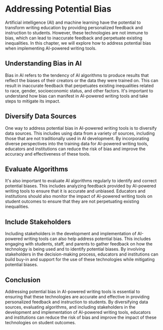 Addressing Potential Bias
=============================================================

Artificial intelligence (AI) and machine learning have the potential to transform writing education by providing personalized feedback and instruction to students. However, these technologies are not immune to bias, which can lead to inaccurate feedback and perpetuate existing inequalities. In this chapter, we will explore how to address potential bias when implementing AI-powered writing tools.

Understanding Bias in AI
------------------------

Bias in AI refers to the tendency of AI algorithms to produce results that reflect the biases of their creators or the data they were trained on. This can result in inaccurate feedback that perpetuates existing inequalities related to race, gender, socioeconomic status, and other factors. It's important to understand how bias can manifest in AI-powered writing tools and take steps to mitigate its impact.

Diversify Data Sources
----------------------

One way to address potential bias in AI-powered writing tools is to diversify data sources. This includes using data from a variety of sources, including those that are not traditionally used in AI development. By incorporating diverse perspectives into the training data for AI-powered writing tools, educators and institutions can reduce the risk of bias and improve the accuracy and effectiveness of these tools.

Evaluate Algorithms
-------------------

It's also important to evaluate AI algorithms regularly to identify and correct potential biases. This includes analyzing feedback provided by AI-powered writing tools to ensure that it is accurate and unbiased. Educators and institutions should also monitor the impact of AI-powered writing tools on student outcomes to ensure that they are not perpetuating existing inequalities.

Include Stakeholders
--------------------

Including stakeholders in the development and implementation of AI-powered writing tools can also help address potential bias. This includes engaging with students, staff, and parents to gather feedback on how the technology is being used and to identify potential biases. By involving stakeholders in the decision-making process, educators and institutions can build buy-in and support for the use of these technologies while mitigating potential biases.

Conclusion
----------

Addressing potential bias in AI-powered writing tools is essential to ensuring that these technologies are accurate and effective in providing personalized feedback and instruction to students. By diversifying data sources, evaluating algorithms, and including stakeholders in the development and implementation of AI-powered writing tools, educators and institutions can reduce the risk of bias and improve the impact of these technologies on student outcomes.
